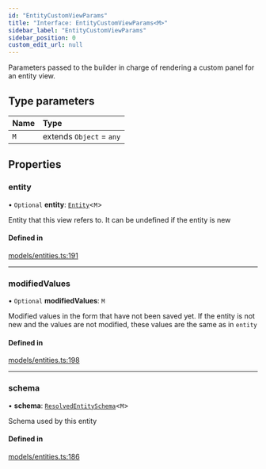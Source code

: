 ```yaml
---
id: "EntityCustomViewParams"
title: "Interface: EntityCustomViewParams<M>"
sidebar_label: "EntityCustomViewParams"
sidebar_position: 0
custom_edit_url: null
---
```


Parameters passed to the builder in charge of rendering a custom panel for
an entity view.

## Type parameters

| Name | Type |
| :------ | :------ |
| `M` | extends `Object` = `any` |

## Properties

### entity

• `Optional` **entity**: [`Entity`](Entity)<`M`\>

Entity that this view refers to. It can be undefined if the entity is new

#### Defined in

[models/entities.ts:191](https://github.com/Camberi/firecms/blob/2d60fba/src/models/entities.ts#L191)

___

### modifiedValues

• `Optional` **modifiedValues**: `M`

Modified values in the form that have not been saved yet.
If the entity is not new and the values are not modified, these values
are the same as in `entity`

#### Defined in

[models/entities.ts:198](https://github.com/Camberi/firecms/blob/2d60fba/src/models/entities.ts#L198)

___

### schema

• **schema**: [`ResolvedEntitySchema`](../types/ResolvedEntitySchema)<`M`\>

Schema used by this entity

#### Defined in

[models/entities.ts:186](https://github.com/Camberi/firecms/blob/2d60fba/src/models/entities.ts#L186)
